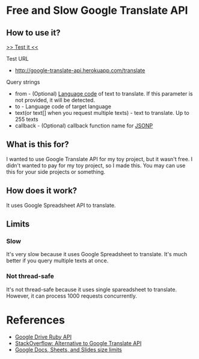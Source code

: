 # Free and Slow Google Translate API

## How to use it?

[>> Test it <<](http://google-translate-api.herokuapp.com/translate?from=en&to=ko&text[]=hi,%20how%20are%20you?&text[]=i'm%20fine,%20thank%20you&callback=test)

Test URL

* http://google-translate-api.herokuapp.com/translate

Query strings

* from - (Optional) [Language code](https://developers.google.com/translate/v2/using_rest#language-params) of text to translate. If this parameter is not provided, it will be detected. 
* to - Language code of target language
* text(or text[] when you request multiple texts) - text to translate. Up to 255 texts
* callback - (Optional) callback function name for [JSONP](http://en.wikipedia.org/wiki/JSONP)

## What is this for?

I wanted to use Google Translate API for my toy project, but it wasn't free. I didn't wanted to pay for my toy project, so I made this. You may can use this for your side projects or something.

## How does it work?

It uses Google Spreadsheet API to translate.

## Limits

### Slow

It's very slow because it uses Google Spreadsheet to translate. It's much better if you query multiple texts at once.

### Not thread-safe

It's not thread-safe because it uses single spareadsheet to translate. However, it can process 1000 requests concurrently.

# References

* [Google Drive Ruby API](https://github.com/gimite/google-drive-ruby)
* [StackOverflow: Alternative to Google Translate API](http://stackoverflow.com/questions/6151668/alternative-to-google-translate-api#answer-8543979)
* [Google Docs, Sheets, and Slides size limits](http://support.google.com/drive/bin/answer.py?hl=en&answer=37603)
